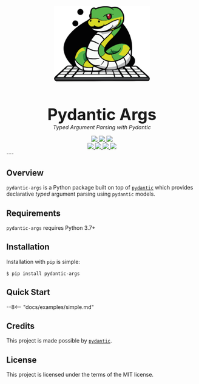 <div align="center">
    <a href="https://github.com/anastasds/pydantic-args">
        <img src="assets/images/logo.svg" width="50%">
    </a>
    <h1 style="margin-bottom:0;font-size:3em;">
        Pydantic Args
    </h1>
    <p style="margin-top:0;">
        <em>Typed Argument Parsing with Pydantic</em>
    </p>
    <a href="https://pypi.python.org/pypi/pydantic-args">
        <img src="https://img.shields.io/pypi/v/pydantic-args.svg">
    </a>
    <a href="https://github.com/anastasds/pydantic-args">
        <img src="https://img.shields.io/pypi/pyversions/pydantic-args.svg">
    </a>
    <a href="https://github.com/anastasds/pydantic-args/blob/master/LICENSE">
        <img src="https://img.shields.io/github/license/anastasds/pydantic-args.svg">
    </a>
    <br>
    <a href="https://github.com/anastasds/pydantic-args/actions/workflows/tests.yml">
        <img src="https://img.shields.io/github/actions/workflow/status/anastasds/pydantic-args/tests.yml?label=tests">
    </a>
    <a href="https://github.com/anasasds/pydantic-args/actions/workflows/tests.yml">
        <img src="https://img.shields.io/coveralls/github/anasasds/pydantic-args">
    </a>
    <a href="https://github.com/anasasds/pydantic-args/actions/workflows/linting.yml">
        <img src="https://img.shields.io/github/actions/workflow/status/anastasds/pydantic-args/linting.yml?label=linting">
    </a>
    <a href="https://github.com/anasasds/pydantic-args/actions/workflows/typing.yml">
        <img src="https://img.shields.io/github/actions/workflow/status/anastasds/pydantic-args/typing.yml?label=typing">
    </a>
</div>
---

## Overview
`pydantic-args` is a Python package built on top of [`pydantic`][1] which
provides declarative *typed* argument parsing using `pydantic` models.

## Requirements
`pydantic-args` requires Python 3.7+

## Installation
Installation with `pip` is simple:
```console
$ pip install pydantic-args
```

## Quick Start
--8<-- "docs/examples/simple.md"

## Credits
This project is made possible by [`pydantic`][1].

## License
This project is licensed under the terms of the MIT license.

<!--- Reference -->
[1]: https://docs.pydantic.dev/
